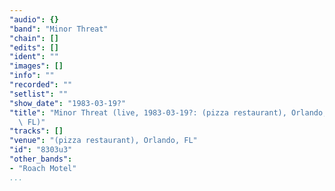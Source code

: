 ```yaml
---
"audio": {}
"band": "Minor Threat"
"chain": []
"edits": []
"ident": ""
"images": []
"info": ""
"recorded": ""
"setlist": ""
"show_date": "1983-03-19?"
"title": "Minor Threat (live, 1983-03-19?: (pizza restaurant), Orlando,\
  \ FL)"
"tracks": []
"venue": "(pizza restaurant), Orlando, FL"
"id": "8303u3"
"other_bands":
- "Roach Motel"
...
```

